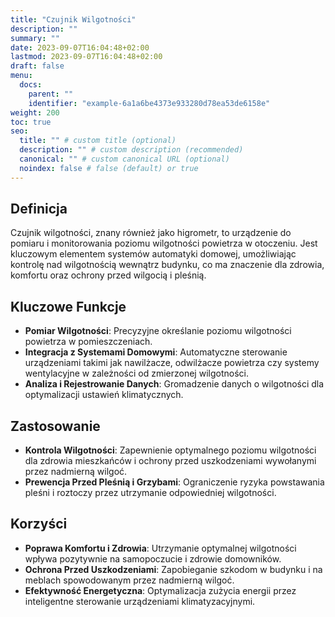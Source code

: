 ```yaml
---
title: "Czujnik Wilgotności"
description: ""
summary: ""
date: 2023-09-07T16:04:48+02:00
lastmod: 2023-09-07T16:04:48+02:00
draft: false
menu:
  docs:
    parent: ""
    identifier: "example-6a1a6be4373e933280d78ea53de6158e"
weight: 200
toc: true
seo:
  title: "" # custom title (optional)
  description: "" # custom description (recommended)
  canonical: "" # custom canonical URL (optional)
  noindex: false # false (default) or true
---
```


## Definicja

Czujnik wilgotności, znany również jako higrometr, to urządzenie do pomiaru i monitorowania poziomu wilgotności powietrza w otoczeniu. Jest kluczowym elementem systemów automatyki domowej, umożliwiając kontrolę nad wilgotnością wewnątrz budynku, co ma znaczenie dla zdrowia, komfortu oraz ochrony przed wilgocią i pleśnią.

## Kluczowe Funkcje

- **Pomiar Wilgotności**: Precyzyjne określanie poziomu wilgotności powietrza w pomieszczeniach.
- **Integracja z Systemami Domowymi**: Automatyczne sterowanie urządzeniami takimi jak nawilżacze, odwilżacze powietrza czy systemy wentylacyjne w zależności od zmierzonej wilgotności.
- **Analiza i Rejestrowanie Danych**: Gromadzenie danych o wilgotności dla optymalizacji ustawień klimatycznych.

## Zastosowanie

- **Kontrola Wilgotności**: Zapewnienie optymalnego poziomu wilgotności dla zdrowia mieszkańców i ochrony przed uszkodzeniami wywołanymi przez nadmierną wilgoć.
- **Prewencja Przed Pleśnią i Grzybami**: Ograniczenie ryzyka powstawania pleśni i roztoczy przez utrzymanie odpowiedniej wilgotności.

## Korzyści

- **Poprawa Komfortu i Zdrowia**: Utrzymanie optymalnej wilgotności wpływa pozytywnie na samopoczucie i zdrowie domowników.
- **Ochrona Przed Uszkodzeniami**: Zapobieganie szkodom w budynku i na meblach spowodowanym przez nadmierną wilgoć.
- **Efektywność Energetyczna**: Optymalizacja zużycia energii przez inteligentne sterowanie urządzeniami klimatyzacyjnymi.
